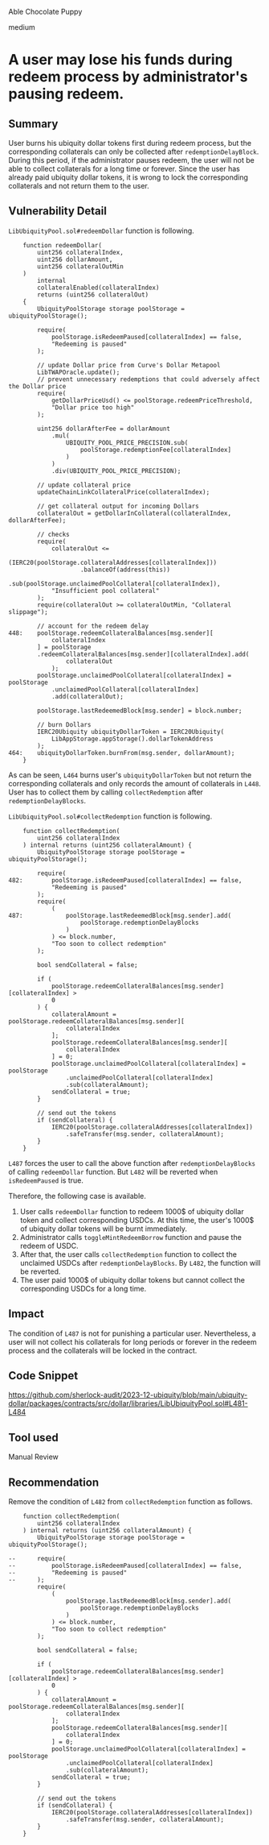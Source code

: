 Able Chocolate Puppy

medium

# A user may lose his funds during redeem process by administrator's pausing redeem.

## Summary
User burns his ubiquity dollar tokens first during redeem process, but the corresponding collaterals can only be collected after `redemptionDelayBlock`.
During this period, if the administrator pauses redeem, the user will not be able to collect collaterals for a long time or forever.
Since the user has already paid ubiquity dollar tokens, it is wrong to lock the corresponding collaterals and not return them to the user.

## Vulnerability Detail
`LibUbiquityPool.sol#redeemDollar` function is following.
```solidity
    function redeemDollar(
        uint256 collateralIndex,
        uint256 dollarAmount,
        uint256 collateralOutMin
    )
        internal
        collateralEnabled(collateralIndex)
        returns (uint256 collateralOut)
    {
        UbiquityPoolStorage storage poolStorage = ubiquityPoolStorage();

        require(
            poolStorage.isRedeemPaused[collateralIndex] == false,
            "Redeeming is paused"
        );

        // update Dollar price from Curve's Dollar Metapool
        LibTWAPOracle.update();
        // prevent unnecessary redemptions that could adversely affect the Dollar price
        require(
            getDollarPriceUsd() <= poolStorage.redeemPriceThreshold,
            "Dollar price too high"
        );

        uint256 dollarAfterFee = dollarAmount
            .mul(
                UBIQUITY_POOL_PRICE_PRECISION.sub(
                    poolStorage.redemptionFee[collateralIndex]
                )
            )
            .div(UBIQUITY_POOL_PRICE_PRECISION);

        // update collateral price
        updateChainLinkCollateralPrice(collateralIndex);

        // get collateral output for incoming Dollars
        collateralOut = getDollarInCollateral(collateralIndex, dollarAfterFee);

        // checks
        require(
            collateralOut <=
                (IERC20(poolStorage.collateralAddresses[collateralIndex]))
                    .balanceOf(address(this))
                    .sub(poolStorage.unclaimedPoolCollateral[collateralIndex]),
            "Insufficient pool collateral"
        );
        require(collateralOut >= collateralOutMin, "Collateral slippage");

        // account for the redeem delay
448:    poolStorage.redeemCollateralBalances[msg.sender][
            collateralIndex
        ] = poolStorage
        .redeemCollateralBalances[msg.sender][collateralIndex].add(
                collateralOut
            );
        poolStorage.unclaimedPoolCollateral[collateralIndex] = poolStorage
            .unclaimedPoolCollateral[collateralIndex]
            .add(collateralOut);

        poolStorage.lastRedeemedBlock[msg.sender] = block.number;

        // burn Dollars
        IERC20Ubiquity ubiquityDollarToken = IERC20Ubiquity(
            LibAppStorage.appStorage().dollarTokenAddress
        );
464:    ubiquityDollarToken.burnFrom(msg.sender, dollarAmount);
    }
```
As can be seen, `L464` burns user's `ubiquityDollarToken` but not return the corresponding collaterals and only records the amount of collaterals in `L448`.
User has to collect them by calling `collectRedemption` after `redemptionDelayBlocks`.

`LibUbiquityPool.sol#collectRedemption` function is following.
```solidity
    function collectRedemption(
        uint256 collateralIndex
    ) internal returns (uint256 collateralAmount) {
        UbiquityPoolStorage storage poolStorage = ubiquityPoolStorage();

        require(
482:        poolStorage.isRedeemPaused[collateralIndex] == false,
            "Redeeming is paused"
        );
        require(
            (
487:            poolStorage.lastRedeemedBlock[msg.sender].add(
                    poolStorage.redemptionDelayBlocks
                )
            ) <= block.number,
            "Too soon to collect redemption"
        );

        bool sendCollateral = false;

        if (
            poolStorage.redeemCollateralBalances[msg.sender][collateralIndex] >
            0
        ) {
            collateralAmount = poolStorage.redeemCollateralBalances[msg.sender][
                collateralIndex
            ];
            poolStorage.redeemCollateralBalances[msg.sender][
                collateralIndex
            ] = 0;
            poolStorage.unclaimedPoolCollateral[collateralIndex] = poolStorage
                .unclaimedPoolCollateral[collateralIndex]
                .sub(collateralAmount);
            sendCollateral = true;
        }

        // send out the tokens
        if (sendCollateral) {
            IERC20(poolStorage.collateralAddresses[collateralIndex])
                .safeTransfer(msg.sender, collateralAmount);
        }
    }
```
`L487` forces the user to call the above function after `redemptionDelayBlocks` of calling `redeemDollar` function.
But `L482` will be reverted when `isRedeemPaused` is true.

Therefore, the following case is available.
1. User calls `redeemDollar` function to redeem 1000$ of ubiquity dollar token and collect corresponding USDCs.
  At this time, the user's 1000$ of ubiquity dollar tokens will be burnt immediately.
2. Administrator calls `toggleMintRedeemBorrow` function and pause the redeem of USDC.
3. After that, the user calls `collectRedemption` function to collect the unclaimed USDCs after `redemptionDelayBlocks`.
   By `L482`, the function will be reverted.
4. The user paid 1000$ of ubiquity dollar tokens but cannot collect the corresponding USDCs for a long time.

## Impact
The condition of `L487` is not for punishing a particular user.
Nevertheless, a user will not collect his collaterals for long periods or forever in the redeem process and the collaterals will be locked in the contract.

## Code Snippet
https://github.com/sherlock-audit/2023-12-ubiquity/blob/main/ubiquity-dollar/packages/contracts/src/dollar/libraries/LibUbiquityPool.sol#L481-L484

## Tool used
Manual Review

## Recommendation
Remove the condition of `L482` from `collectRedemption` function as follows.
```solidity
    function collectRedemption(
        uint256 collateralIndex
    ) internal returns (uint256 collateralAmount) {
        UbiquityPoolStorage storage poolStorage = ubiquityPoolStorage();

--      require(
--          poolStorage.isRedeemPaused[collateralIndex] == false,
--          "Redeeming is paused"
--      );
        require(
            (
                poolStorage.lastRedeemedBlock[msg.sender].add(
                    poolStorage.redemptionDelayBlocks
                )
            ) <= block.number,
            "Too soon to collect redemption"
        );

        bool sendCollateral = false;

        if (
            poolStorage.redeemCollateralBalances[msg.sender][collateralIndex] >
            0
        ) {
            collateralAmount = poolStorage.redeemCollateralBalances[msg.sender][
                collateralIndex
            ];
            poolStorage.redeemCollateralBalances[msg.sender][
                collateralIndex
            ] = 0;
            poolStorage.unclaimedPoolCollateral[collateralIndex] = poolStorage
                .unclaimedPoolCollateral[collateralIndex]
                .sub(collateralAmount);
            sendCollateral = true;
        }

        // send out the tokens
        if (sendCollateral) {
            IERC20(poolStorage.collateralAddresses[collateralIndex])
                .safeTransfer(msg.sender, collateralAmount);
        }
    }
```